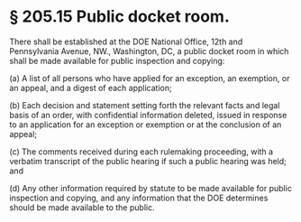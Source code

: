 # § 205.15   Public docket room.

There shall be established at the DOE National Office, 12th and Pennsylvania Avenue, NW., Washington, DC, a public docket room in which shall be made available for public inspection and copying: 


(a) A list of all persons who have applied for an exception, an exemption, or an appeal, and a digest of each application; 


(b) Each decision and statement setting forth the relevant facts and legal basis of an order, with confidential information deleted, issued in response to an application for an exception or exemption or at the conclusion of an appeal; 


(c) The comments received during each rulemaking proceeding, with a verbatim transcript of the public hearing if such a public hearing was held; and 


(d) Any other information required by statute to be made available for public inspection and copying, and any information that the DOE determines should be made available to the public. 




